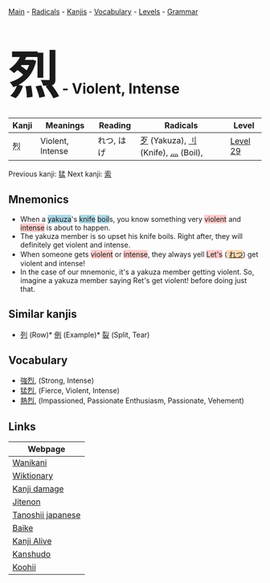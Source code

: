 <style> bigfont {font-size: 100px}</style>
[Main](../README.md) -
[Radicals](../radicals.md) -
[Kanjis](../kanjis.md) -
[Vocabulary](../vocabulary.md) -
[Levels](../levels.md) -
[Grammar](../grammar.md)
# <bigfont> 烈</bigfont> - Violent, Intense 

| Kanji | Meanings | Reading | Radicals | Level |
| --- | --- | --- | --- | --- |
| 烈 | Violent, Intense | れつ, はげ | [歹](../radicals/歹.md) (Yakuza), [刂](../radicals/刂.md) (Knife), [灬](../radicals/灬.md) (Boil),  | [Level 29](../levels/wk_level29.md) |

Previous kanji: [猛](猛.md) Next kanji: [索](索.md) 

## Mnemonics
 * When a <span style="background-color:#ADD8E6"> yakuza</span>'s <span style="background-color:#ADD8E6"> knife</span> <span style="background-color:#ADD8E6"> boil</span>s, you know something very <span style="background-color:#ffcccb"> violent</span> and <span style="background-color:#ffcccb"> intense</span> is about to happen.
* The yakuza member is so upset his knife boils. Right after, they will definitely get violent and intense.
* When someone gets <span style="background-color:#ffcccb"> violent</span> or <span style="background-color:#ffcccb"> intense</span>, they always yell <span style="background-color:#ffcccb"> Let's</span> (<span style="background-color:#fed8b1"> [れつ](https://jisho.org/search/れつ)</span>) get violent and intense!
* In the case of our mnemonic, it's a yakuza member getting violent. So, imagine a yakuza member saying Ret's get violent! before doing just that.


## Similar kanjis
 * [列](列.md) (Row)* [例](例.md) (Example)* [裂](裂.md) (Split, Tear)


## Vocabulary
 * [強烈](../vocabulary/烈.md), (Strong, Intense)
* [猛烈](../vocabulary/烈.md), (Fierce, Violent, Intense)
* [熱烈](../vocabulary/烈.md), (Impassioned, Passionate Enthusiasm, Passionate, Vehement)



## Links 

| Webpage |
| --- |
| [Wanikani          ](https://www.wanikani.com/kanji/烈) |
| [Wiktionary        ](https://en.wiktionary.org/wiki/烈) |
| [Kanji damage      ](http://www.kanjidamage.com/kanji/search?utf8=✓&q=烈) |
| [Jitenon           ](https://jitenon.com/kanji/烈) |
| [Tanoshii japanese ](https://www.tanoshiijapanese.com/dictionary/kanji.cfm?k=烈) |
| [Baike             ](https://baike.baidu.com/item/烈) |
| [Kanji Alive       ](https://app.kanjialive.com/烈) |
| [Kanshudo          ](https://www.kanshudo.com/searchmn?q=烈) |
| [Koohii            ](https://kanji.koohii.com/study/kanji/烈) |
